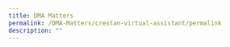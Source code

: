 ```yaml
---
title: DMA Matters
permalink: /DMA-Matters/crestan-virtual-assistant/permalink
description: ""
---
```

